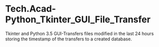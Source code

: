 # Tech.Acad-Python_Tkinter_GUI_File_Transfer
Tkinter and Python 3.5 GUI-Transfers files modified in the last 24 hours storing the timestamp of the transfers to a created database. 
